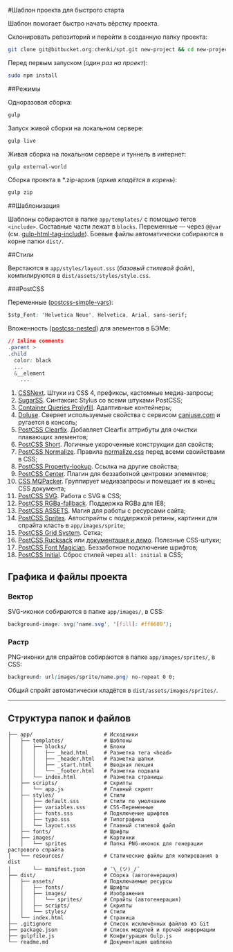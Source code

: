 #Шаблон проекта для быстрого старта

Шаблон помогает быстро начать вёрстку проекта.

Склонировать репозиторий и перейти в созданную папку проекта:

```bash
git clone git@bitbucket.org:chenki/spt.git new-project && cd new-project
```

Перед первым запуском (_один раз на проект_):

```bash
sudo npm install
```
##Режимы

Одноразовая сборка:

```bash
gulp
```

Запуск живой сборки на локальном сервере:

```bash
gulp live
```

Живая сборка на локальном сервере и туннель в интернет:

```bash
gulp external-world
```

Сборка проекта в *.zip-архив (_архив кладётся в корень_):

```bash
gulp zip
```

##Шаблонизация

Шаблоны собираются в папке `app/templates/` с помощью тегов `<include>`. Составные части лежат в `blocks`. Переменные — через `@@var` (см. [gulp-html-tag-include](https://github.com/zaharin/gulp-html-tag-include)). Боевые файлы автоматически собираются в корне папки `dist/`.

##Стили

Верстаются в `app/styles/layout.sss` (_базовый стилевой файл_), компилируются в `dist/assets/styles/style.css`.

###PostCSS

Переменные ([postcss-simple-vars](https://github.com/postcss/postcss-simple-vars)):

```css
$stp_Font: 'Helvetica Neue', Helvetica, Arial, sans-serif;
```
Вложенность ([postcss-nested](https://github.com/postcss/postcss-nested)) для элементов в БЭМе:

```css
// Inline comments
.parent >
.child
  color: black
  ...
  &__element
    ...
```

1. [CSSNext](http://cssnext.io). Штуки из CSS 4, префиксы, кастомные медиа-запросы;
2. [SugarSS](https://github.com/postcss/sugarss). Синтаксис Stylus со всеми штуками PostCSS;
3. [Container Queries Prolyfill](https://github.com/ausi/cq-prolyfill). Адаптивные контейнеры;
4. [DoIuse](https://github.com/anandthakker/doiuse). Сверяет используемые свойства с сервисом [caniuse.com](http://caniuse.com) и ругается в консоль;
5. [PostCSS Clearfix](https://github.com/seaneking/postcss-clearfix). Добавляет Clearfix аттрибуты для очистки плавающих элементов;
6. [PostCSS Short](https://github.com/jonathantneal/postcss-short). Логичные укороченные конструкции дял свойств;
7. [PostCSS Normalize](https://github.com/seaneking/postcss-normalize). Правила [normalize.css](https://github.com/necolas/normalize.css) перед всеми своийствами в CSS;
8. [PostCSS Property-lookup](https://github.com/simonsmith/postcss-property-lookup). Ссылка на другие свойства;
9. [PostCSS Center](https://github.com/jedmao/postcss-center). Плагин для беззаботной центровки элементов;
10. [CSS MQPacker](https://www.npmjs.com/package/css-mqpacker). Группирует медиазапросы и помещает их в конец CSS документа;
11. [PostCSS SVG](https://github.com/Pavliko/postcss-svg). Работа с SVG в CSS;
12. [PostCSS RGBa-fallback](https://github.com/postcss/postcss-color-rgba-fallback). Поддержка RGBa для IE8;
13. [PostCSS ASSETS](https://github.com/assetsjs/postcss-assets). Магия для работы с ресурсами сайта;
14. [PostCSS Sprites](https://github.com/2createStudio/postcss-sprites). Автоспрайты с поддержкой ретины, картинки для спрайта класть в `app/images/sprite`;
15. [PostCSS Grid System](https://github.com/francoisromain/postcss-grid-system). Сетка;
16. [PostCSS Rucksack](https://github.com/simplaio/rucksack) или [документация и демо](http://simplaio.github.io/rucksack/). Полезные CSS-штуки;
17. [PostCSS Font Magician](https://github.com/jonathantneal/postcss-font-magician). Беззаботное подключение шрифтов;
18. [PostCSS Initial](https://github.com/maximkoretskiy/postcss-initial). Сброс стилей через `all: initial` в CSS;

## Графика и файлы проекта

### Вектор

SVG-иконки собираются в папке `app/images/`, в CSS:

```css
background-image: svg('name.svg', '[fill]: #ff6600');
```

### Растр

PNG-иконки для спрайтов собираются в папке `app/images/sprites/`, в CSS:

```css
background: url(images/sprite/name.png) no-repeat 0 0;
```

Общий спрайт автоматически кладётся в `dist/assets/images/sprites/`.

- - - -

## Структура папок и файлов

```
├── app/                       # Исходники
│   ├── templates/             # Шаблоны
│   │   ├── blocks/            # Блоки
│   │   │   ├── _head.html     # Разметка тега <head>
│   │   │   ├── _header.html   # Разметка шапки
│   │   │   ├── _start.html    # Вводная лекция
│   │   │   └── _footer.html   # Разметка подвала
│   │   └── index.html         # Разметка страницы
│   ├── scripts/               # Скрипты
│   │   └── app.js             # Главный скрипт
│   ├── styles/                # Стили
│   │   ├── default.sss        # Стили по умолчанию
│   │   ├── variables.sss      # CSS-Переменные
│   │   ├── fonts.sss          # Подключение шрифтов
│   │   ├── typo.sss           # Типографика
│   │   └── layout.sss         # Главный стилевой файл
│   ├── fonts/                 # Шрифты
│   ├── images/                # Картинки
│   │   └── sprites            # Папка PNG-иконок для генерации растрового спрайта
│   └── resources/             # Статические файлы для копирования в dist
│       └── manifest.json      # ¯\_(ツ)_/¯
├── dist/                      # Сборка (автогенерация)
│   ├── assets/                # Подключаемые ресурсы
│   │   ├── fonts/             # Шрифты
│   │   ├── images/            # Изображения
│   │   │   └── sprites/       # Спрайты (автогенерация)
│   │   ├── scripts/           # Скрипты
│   │   └── styles/            # Стили
│   └── index.html             # Страница
├── .gitignore                 # Список исключённых файлов из Git
├── package.json               # Список модулей и прочей информации
├── gulpfile.js                # Конфигурация Gulp.js
└── readme.md                  # Документация шаблона
```
